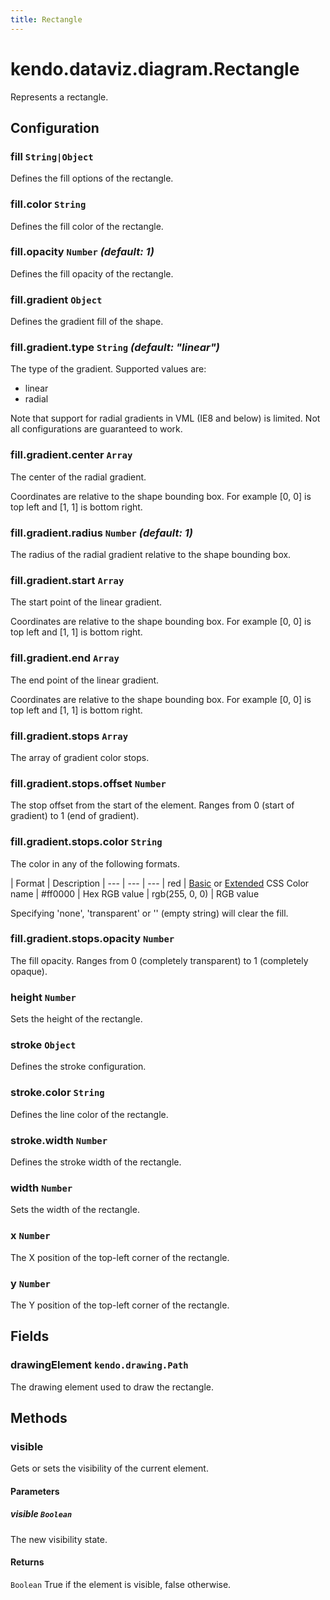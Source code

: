 ```yaml
---
title: Rectangle
---
```


# kendo.dataviz.diagram.Rectangle

Represents a rectangle.

## Configuration

### fill `String|Object`

Defines the fill options of the rectangle.

### fill.color `String`

Defines the fill color of the rectangle.

### fill.opacity `Number` *(default: 1)*

Defines the fill opacity of the rectangle.

### fill.gradient `Object`

Defines the gradient fill of the shape.

### fill.gradient.type `String` *(default: "linear")*
The type of the gradient. Supported values are:

* linear
* radial

Note that support for radial gradients in VML (IE8 and below) is limited.
Not all configurations are guaranteed to work.

### fill.gradient.center `Array`
The center of the radial gradient.

Coordinates are relative to the shape bounding box.
For example [0, 0] is top left and [1, 1] is bottom right.

### fill.gradient.radius `Number` *(default: 1)*
The radius of the radial gradient relative to the shape bounding box.

### fill.gradient.start `Array`
The start point of the linear gradient.

Coordinates are relative to the shape bounding box.
For example [0, 0] is top left and [1, 1] is bottom right.

### fill.gradient.end `Array`
The end point of the linear gradient.

Coordinates are relative to the shape bounding box.
For example [0, 0] is top left and [1, 1] is bottom right.

### fill.gradient.stops `Array`
The array of gradient color stops.

### fill.gradient.stops.offset `Number`
The stop offset from the start of the element.
Ranges from 0 (start of gradient) to 1 (end of gradient).

### fill.gradient.stops.color `String`
The color in any of the following formats.

| Format         | Description
| ---            | --- | ---
| red            | [Basic](http://www.w3.org/TR/css3-color/#html4) or [Extended](http://www.w3.org/TR/css3-color/#svg-color) CSS Color name
| #ff0000        | Hex RGB value
| rgb(255, 0, 0) | RGB value

Specifying 'none', 'transparent' or '' (empty string) will clear the fill.

### fill.gradient.stops.opacity `Number`
The fill opacity.
Ranges from 0 (completely transparent) to 1 (completely opaque).

### height `Number`

Sets the height of the rectangle.

### stroke `Object`

Defines the stroke configuration.

### stroke.color `String`

Defines the line color of the rectangle.

### stroke.width `Number`

Defines the stroke width of the rectangle.

### width `Number`

Sets the width of the rectangle.

### x `Number`

The X position of the top-left corner of the rectangle.

### y `Number`

The Y position of the top-left corner of the rectangle.

## Fields

### drawingElement `kendo.drawing.Path`

The drawing element used to draw the rectangle.

## Methods

### visible

Gets or sets the visibility of the current element.

#### Parameters

##### visible `Boolean`

The new visibility state.

#### Returns

`Boolean` True if the element is visible, false otherwise.
